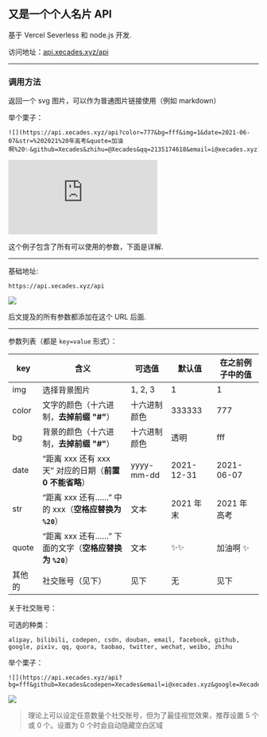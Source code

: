 ## 又是一个个人名片 API

基于 Vercel Severless 和 node.js 开发.

访问地址：[api.xecades.xyz/api](https://api.xecades.xyz/api)

---

### 调用方法

返回一个 svg 图片，可以作为普通图片链接使用（例如 markdown）

举个栗子：

```
![](https://api.xecades.xyz/api?color=777&bg=fff&img=1&date=2021-06-07&str=%202021%20年高考&quote=加油啊%20✨&github=Xecades&zhihu=@Xecades&qq=2135174618&email=i@xecades.xyz)
```

![](https://api.xecades.xyz/api?color=777&bg=fff&img=1&date=2021-06-07&str=%202021%20年高考&quote=加油啊%20✨&github=Xecades&zhihu=@Xecades&qq=2135174618&email=i@xecades.xyz)

这个例子包含了所有可以使用的参数，下面是详解.

---

基础地址:

```
https://api.xecades.xyz/api
```

![](https://api.xecades.xyz/api)

后文提及的所有参数都添加在这个 URL 后面.

---

参数列表（都是 `key=value` 形式）：

| key | 含义 | 可选值 | 默认值 | 在之前例子中的值 |
| - | - | - | - | - |
| img | 选择背景图片 | 1, 2, 3 | 1 | 1 |
| color | 文字的颜色（十六进制，**去掉前缀 "#"**） | 十六进制颜色 | 333333 | 777 |
| bg | 背景的颜色（十六进制，**去掉前缀 "#"**） | 十六进制颜色 | 透明 | fff |
| date | “距离 xxx 还有 xxx 天” 对应的日期（**前置 0 不能省略**） | yyyy-mm-dd | 2021-12-31 | 2021-06-07 |
| str | “距离 xxx 还有……” 中的 xxx（**空格应替换为 `%20`**） | 文本 | 2021 年末 | 2021 年高考 |
| quote | “距离 xxx 还有……” 下面的文字（**空格应替换为 `%20`**） | 文本 | ✨✨ | 加油啊 ✨ |
| 其他的 | 社交账号（见下） | 见下 | 无 | 见下 |

关于社交账号：

可选的种类：

```
alipay, bilibili, codepen, csdn, douban, email, facebook, github, google, pixiv, qq, quora, taobao, twitter, wechat, weibo, zhihu
```

举个栗子：

```
![](https://api.xecades.xyz/api?bg=fff&github=Xecades&codepen=Xecades&email=i@xecades.xyz&google=Xecades&qq=2135174618)
```

![](https://api.xecades.xyz/api?bg=fff&github=Xecades&codepen=Xecades&email=i@xecades.xyz&google=Xecades&qq=2135174618)

> 理论上可以设定任意数量个社交账号，但为了最佳视觉效果，推荐设置 5 个或 0 个。设置为 0 个时会自动隐藏空白区域